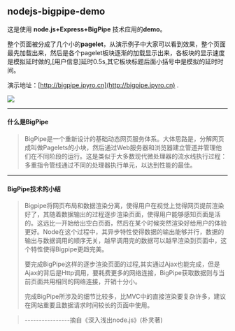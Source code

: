 ## nodejs-bigpipe-demo
这是使用 **node.js+Express+BigPipe** 技术应用的**demo**。
   
整个页面被分成了几个小的**pagelet**，从演示例子中大家可以看到效果，整个页面最先加载出来，然后是各个pagelet板块逐渐的加载显示出来，各板块的显示速度是模拟延时做的,[用户信息]延时0.5s,其它板块标题后面小括号中是模拟的延时时间。

演示地址：[http://bigpipe.ipyro.cn](http://bigpipe.ipyro.cn) .

![](http://bigpipe.ipyro.cn/images/1.jpg)

- - -

#### 什么是BigPipe
> BigPipe是一个重新设计的基础动态网页服务体系。大体思路是，分解网页成叫做Pagelets的小块，然后通过Web服务器和浏览器建立管道并管理他们在不同阶段的运行。这是类似于大多数现代微处理器的流水线执行过程：多重指令管线通过不同的处理器执行单元，以达到性能的最佳。

---
#### BigPipe技术的小结
>Bigpipe将网页布局和数据渲染分离，使得用户在视觉上觉得网页提前渲染好了，其随着数据输出的过程逐步渲染页面，使得用户能够感知页面是活的。这远比一开始给出空白页面，然后在某个时候突然渲染好给用户的体验更好。Node在这个过程中，其异步特性使得数据的输出能够并行，数据的输出与数据调用的顺序无关，越早调用完的数据可以越早渲染到页面中，这个特性使得Bigpipe更趋完美。
>
>要完成BigPipe这样的逐步渲染页面的过程,其实通过Ajax也能完成，但是Ajax的背后是Http调用，要耗费更多的网络连接，BigPipe获取数据则与当前页面共用相同的网络连接，开销十分小。
>
>完成BigPipe所涉及的细节比较多，比MVC中的直接渲染要复杂许多，建议在网站重要且数据请求时间较长的页面中使用。

>----------------摘自《深入浅出node.js》(朴灵著)
